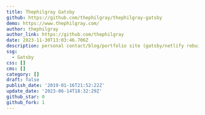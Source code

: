 ```yaml
---
title: Thephilgray Gatsby
github: https://github.com/thephilgray/thephilgray-gatsby
demo: https://www.thephilgray.com/
author: thephilgray
author_link: https://github.com/thephilgray
date: 2023-11-30T13:03:46.706Z
description: personal contact/blog/portfolio site (gatsby/netlify rebuild version)
ssg:
  - Gatsby
css: []
cms: []
category: []
draft: false
publish_date: '2019-01-16T21:52:22Z'
update_date: '2023-06-14T18:32:29Z'
github_star: 0
github_fork: 1
---
```

